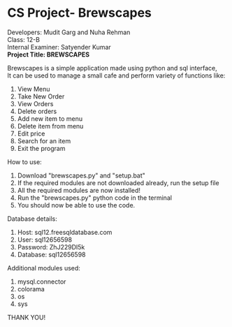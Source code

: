 # CS Project- Brewscapes

Developers: Mudit Garg and Nuha Rehman <br>
Class: 12-B <br>
Internal Examiner: Satyender Kumar <br>
<b> Project Title: BREWSCAPES </b>

Brewscapes is a simple application made using python and sql interface, <br>
It can be used to manage a small cafe and perform variety of functions like:
1) View Menu
2) Take New Order
3) View Orders
4) Delete orders
5) Add new item  to menu
6) Delete item from menu
7) Edit price
8) Search for an item
9) Exit the program

How to use:
1) Download "brewscapes.py" and "setup.bat"
2) If the required modules are not downloaded already, run the setup file
3) All the required modules are now installed!
4) Run the "brewscapes.py" python code in the terminal
5) You should now be able to use the code.

Database details: 
1) Host: sql12.freesqldatabase.com
2) User: sql12656598
3) Password: ZhJ229DI5k
4) Database: sql12656598

Additional modules used:
1) mysql.connector
2) colorama
3) os
4) sys

THANK YOU! 
